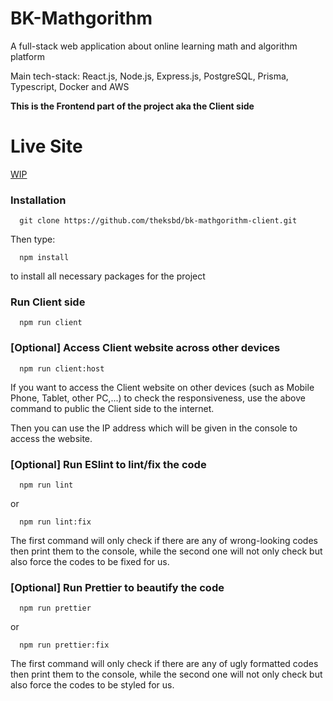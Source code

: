 # BK-Mathgorithm

A full-stack web application about online learning math and algorithm platform

Main tech-stack: React.js, Node.js, Express.js, PostgreSQL, Prisma, Typescript, Docker and AWS

**This is the Frontend part of the project aka the Client side**

# Live Site

[WIP](https://google.com/)

### Installation

```
  git clone https://github.com/theksbd/bk-mathgorithm-client.git
```

Then type:

```
  npm install
```

to install all necessary packages for the project

### Run Client side

```
  npm run client
```

### [Optional] Access Client website across other devices

```
  npm run client:host
```

If you want to access the Client website on other devices (such as Mobile Phone, Tablet, other PC,...) to check the responsiveness, use the above command to public the Client side to the internet.

Then you can use the IP address which will be given in the console to access the website.

### [Optional] Run ESlint to lint/fix the code

```
  npm run lint
```

or

```
  npm run lint:fix
```

The first command will only check if there are any of wrong-looking codes then print them to the console, while the second one will not only check but also force the codes to be fixed for us.

### [Optional] Run Prettier to beautify the code

```
  npm run prettier
```

or

```
  npm run prettier:fix
```

The first command will only check if there are any of ugly formatted codes then print them to the console, while the second one will not only check but also force the codes to be styled for us.

